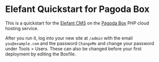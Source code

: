 # Elefant Quickstart for Pagoda Box

This is a quickstart for the [Elefant CMS](http://www.elefantcms.com/) on the
[Pagoda Box](http://www.pagodabox.com/) PHP cloud hosting service.

After you run it, log into your new site at `/admin` with the email `you@example.com`
and the password `ChangeMe` and change your password under Tools > Users. These can
also be changed before your first deployment by editing the Boxfile.
